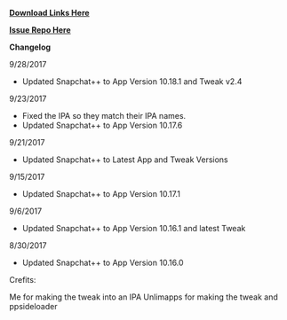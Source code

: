 **[Download Links Here](https://github.com/JMccormick264/SnapPP/releases)**

**[Issue Repo Here](https://github.com/eni9889/SC-PP-ISSUES)**

**Changelog**

9/28/2017

 - Updated Snapchat++ to App Version 10.18.1 and Tweak v2.4

9/23/2017

 - Fixed the IPA so they match their IPA names.
 - Updated Snapchat++ to App Version 10.17.6

9/21/2017

 - Updated Snapchat++ to Latest App and Tweak Versions

9/15/2017

 - Updated Snapchat++ to App Version 10.17.1

 9/6/2017

  - Updated Snapchat++ to App Version 10.16.1 and latest Tweak

8/30/2017

 - Updated Snapchat++ to App Version 10.16.0


Crefits:

Me for making the tweak into an IPA
Unlimapps for making the tweak and ppsideloader
